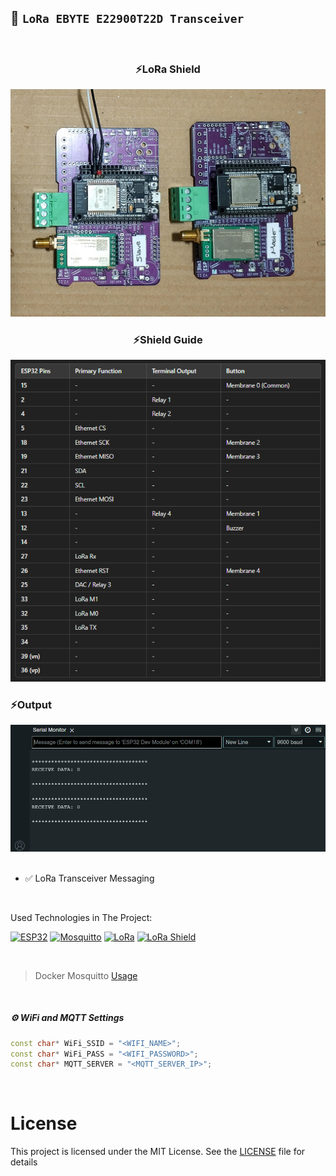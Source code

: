 ## 📶 `LoRa EBYTE E22900T22D Transceiver`

<br>

<div align="center">
<h3>⚡LoRa Shield </h3>
<img src="./images/LoRa.jpg" alt="lora">
<h3>⚡Shield Guide</h3>
<img src="./images/shield-guide.png" alt="shield guide">
</div>
<h3>⚡Output</h3>
<img src="./images/output.png" alt="output">
</div>

<br>
<br>

- ✅ LoRa Transceiver Messaging

<br>

Used Technologies in The Project:

[![ESP32](https://img.shields.io/badge/ESP32-C70D2C?style=for-the-badge&logo=esphome&color=0F0F11)](https://www.espressif.com/en/products/socs/esp32)
[![Mosquitto](https://img.shields.io/badge/Mosquitto-000?style=for-the-badge&logo=eclipsemosquitto&logoColor=white&color=3C5280)](https://mosquitto.org/)
[![LoRa](https://img.shields.io/badge/LoRa-C70D2C?style=for-the-badge&logo=wikiquote&color=380953)](https://www.cdebyte.com/products/E22-230T22D)
[![LoRa Shield](https://img.shields.io/badge/LoRa%20Shield-C70D2C?style=for-the-badge&&color=DA0E29)](https://fixaj.com/3in1-esp-pcb/)

<br>

> Docker Mosquitto [Usage](https://github.com/furkankayam/mqtt-broker-allow-anonymous)

<br>

##### ⚙️ WiFi and MQTT Settings

```ino
const char* WiFi_SSID = "<WIFI_NAME>";
const char* WiFi_PASS = "<WIFI_PASSWORD>";
const char* MQTT_SERVER = "<MQTT_SERVER_IP>";
```

<br>

# License

This project is licensed under the MIT License. See the [LICENSE](LICENSE) file for details
